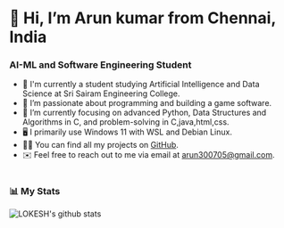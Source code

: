# 👋 Hi, I’m Arun kumar from Chennai, India

### AI-ML and Software Engineering Student

- 🏫 I'm currently a student studying Artificial Intelligence and Data Science at Sri Sairam Engineering College.
- 💪 I’m passionate about programming and building a game software.
- 🌱 I’m currently focusing on advanced Python, Data Structures and Algorithms in C, and problem-solving in C,java,html,css.
- 🖥️ I primarily use Windows 11 with WSL and Debian Linux.
- 👨‍💻 You can find all my projects on [GitHub](https://github.com/rockingarun-07/rockingarun-07).
- ✉️ Feel free to reach out to me via email at arun300705@gmail.com.

#
### 📊 My Stats

![LOKESH's github stats](https://github-readme-stats.vercel.app/api?username=(https://github.com/rockingarun-07/rockingarun-07)&show_icons=true&theme=transparent)
